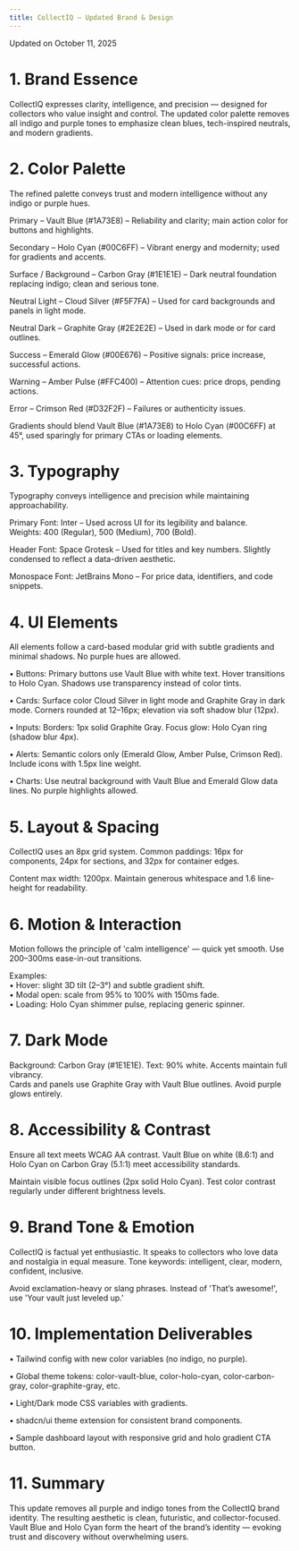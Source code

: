 ```yaml
---
title: CollectIQ – Updated Brand & Design
---
```


Updated on October 11, 2025

# 1. Brand Essence

CollectIQ expresses clarity, intelligence, and precision — designed for collectors who value insight and control. The updated color palette removes all indigo and purple tones to emphasize clean blues, tech-inspired neutrals, and modern gradients.

# 2. Color Palette

The refined palette conveys trust and modern intelligence without any indigo or purple hues.

Primary – Vault Blue (#1A73E8) – Reliability and clarity; main action color for buttons and highlights.

Secondary – Holo Cyan (#00C6FF) – Vibrant energy and modernity; used for gradients and accents.

Surface / Background – Carbon Gray (#1E1E1E) – Dark neutral foundation replacing indigo; clean and serious tone.

Neutral Light – Cloud Silver (#F5F7FA) – Used for card backgrounds and panels in light mode.

Neutral Dark – Graphite Gray (#2E2E2E) – Used in dark mode or for card outlines.

Success – Emerald Glow (#00E676) – Positive signals: price increase, successful actions.

Warning – Amber Pulse (#FFC400) – Attention cues: price drops, pending actions.

Error – Crimson Red (#D32F2F) – Failures or authenticity issues.

Gradients should blend Vault Blue (#1A73E8) to Holo Cyan (#00C6FF) at 45°, used sparingly for primary CTAs or loading elements.

# 3. Typography

Typography conveys intelligence and precision while maintaining approachability.

Primary Font: Inter – Used across UI for its legibility and balance.  
Weights: 400 (Regular), 500 (Medium), 700 (Bold).

Header Font: Space Grotesk – Used for titles and key numbers. Slightly condensed to reflect a data-driven aesthetic.

Monospace Font: JetBrains Mono – For price data, identifiers, and code snippets.

# 4. UI Elements

All elements follow a card-based modular grid with subtle gradients and minimal shadows. No purple hues are allowed.

• Buttons: Primary buttons use Vault Blue with white text. Hover transitions to Holo Cyan. Shadows use transparency instead of color tints.

• Cards: Surface color Cloud Silver in light mode and Graphite Gray in dark mode. Corners rounded at 12–16px; elevation via soft shadow blur (12px).

• Inputs: Borders: 1px solid Graphite Gray. Focus glow: Holo Cyan ring (shadow blur 4px).

• Alerts: Semantic colors only (Emerald Glow, Amber Pulse, Crimson Red). Include icons with 1.5px line weight.

• Charts: Use neutral background with Vault Blue and Emerald Glow data lines. No purple highlights allowed.

# 5. Layout & Spacing

CollectIQ uses an 8px grid system. Common paddings: 16px for components, 24px for sections, and 32px for container edges.

Content max width: 1200px. Maintain generous whitespace and 1.6 line-height for readability.

# 6. Motion & Interaction

Motion follows the principle of 'calm intelligence' — quick yet smooth. Use 200–300ms ease-in-out transitions.

Examples:  
• Hover: slight 3D tilt (2–3°) and subtle gradient shift.  
• Modal open: scale from 95% to 100% with 150ms fade.  
• Loading: Holo Cyan shimmer pulse, replacing generic spinner.

# 7. Dark Mode

Background: Carbon Gray (#1E1E1E). Text: 90% white. Accents maintain full vibrancy.  
Cards and panels use Graphite Gray with Vault Blue outlines. Avoid purple glows entirely.

# 8. Accessibility & Contrast

Ensure all text meets WCAG AA contrast. Vault Blue on white (8.6:1) and Holo Cyan on Carbon Gray (5.1:1) meet accessibility standards.

Maintain visible focus outlines (2px solid Holo Cyan). Test color contrast regularly under different brightness levels.

# 9. Brand Tone & Emotion

CollectIQ is factual yet enthusiastic. It speaks to collectors who love data and nostalgia in equal measure. Tone keywords: intelligent, clear, modern, confident, inclusive.

Avoid exclamation-heavy or slang phrases. Instead of 'That’s awesome!', use 'Your vault just leveled up.'

# 10. Implementation Deliverables

• Tailwind config with new color variables (no indigo, no purple).

• Global theme tokens: color-vault-blue, color-holo-cyan, color-carbon-gray, color-graphite-gray, etc.

• Light/Dark mode CSS variables with gradients.

• shadcn/ui theme extension for consistent brand components.

• Sample dashboard layout with responsive grid and holo gradient CTA button.

# 11. Summary

This update removes all purple and indigo tones from the CollectIQ brand identity. The resulting aesthetic is clean, futuristic, and collector-focused. Vault Blue and Holo Cyan form the heart of the brand’s identity — evoking trust and discovery without overwhelming users.
